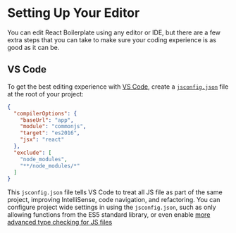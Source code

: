# Setting Up Your Editor

You can edit React Boilerplate using any editor or IDE, but there are a few extra steps that you can take to make sure your coding experience is as good as it can be.

## VS Code 
To get the best editing experience with [VS Code](https://code.visualstudio.com), create a [`jsconfig.json`](https://code.visualstudio.com/Docs/languages/javascript#_javascript-project-jsconfigjson) file at the root of your project:

```json
{
  "compilerOptions": {
    "baseUrl": "app",
    "module": "commonjs",
    "target": "es2016",
    "jsx": "react"
  },
  "exclude": [
    "node_modules",
    "**/node_modules/*"
  ]
}
```

This `jsconfig.json` file tells VS Code to treat all JS file as part of the same project, improving IntelliSense, code navigation, and refactoring. You can configure project wide settings in using the `jsconfig.json`, such as only allowing functions from the ES5 standard library, or even enable [more advanced type checking for JS files](https://code.visualstudio.com/docs/languages/javascript#_type-checking-and-quick-fixes-for-javascript-files)